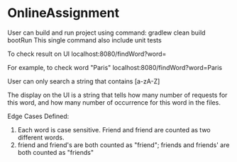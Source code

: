 # OnlineAssignment

User can build and run project using command: gradlew clean build bootRun
This single command also include unit tests

To check result on UI
localhost:8080/findWord?word=

For example, to check word "Paris"
localhost:8080/findWord?word=Paris

User can only search a string that contains [a-zA-Z]

The display on the UI is a string that tells how many number of requests for this word, and how many number of occurrence for this word in the files.




Edge Cases Defined:
1. Each word is case sensitive. Friend and friend are counted as two different words.
2. friend and friend's are both counted as "friend"; friends and friends' are both counted as "friends"
